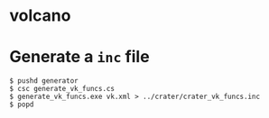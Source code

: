 # volcano


# Generate a `inc` file

```
$ pushd generator
$ csc generate_vk_funcs.cs
$ generate_vk_funcs.exe vk.xml > ../crater/crater_vk_funcs.inc
$ popd
```
